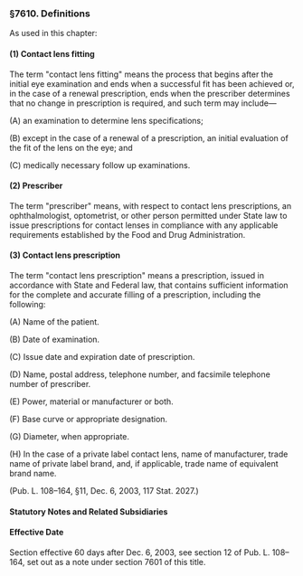 ### §7610. Definitions ###

As used in this chapter:

#### (1) Contact lens fitting ####

The term "contact lens fitting" means the process that begins after the initial eye examination and ends when a successful fit has been achieved or, in the case of a renewal prescription, ends when the prescriber determines that no change in prescription is required, and such term may include—

(A) an examination to determine lens specifications;

(B) except in the case of a renewal of a prescription, an initial evaluation of the fit of the lens on the eye; and

(C) medically necessary follow up examinations.

#### (2) Prescriber ####

The term "prescriber" means, with respect to contact lens prescriptions, an ophthalmologist, optometrist, or other person permitted under State law to issue prescriptions for contact lenses in compliance with any applicable requirements established by the Food and Drug Administration.

#### (3) Contact lens prescription ####

The term "contact lens prescription" means a prescription, issued in accordance with State and Federal law, that contains sufficient information for the complete and accurate filling of a prescription, including the following:

(A) Name of the patient.

(B) Date of examination.

(C) Issue date and expiration date of prescription.

(D) Name, postal address, telephone number, and facsimile telephone number of prescriber.

(E) Power, material or manufacturer or both.

(F) Base curve or appropriate designation.

(G) Diameter, when appropriate.

(H) In the case of a private label contact lens, name of manufacturer, trade name of private label brand, and, if applicable, trade name of equivalent brand name.

(Pub. L. 108–164, §11, Dec. 6, 2003, 117 Stat. 2027.)

#### **Statutory Notes and Related Subsidiaries** ####

#### Effective Date ####

Section effective 60 days after Dec. 6, 2003, see section 12 of Pub. L. 108–164, set out as a note under section 7601 of this title.